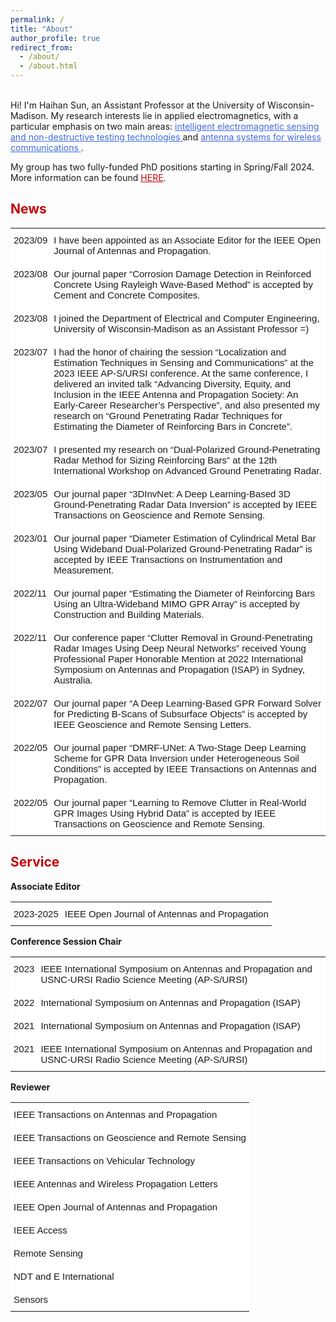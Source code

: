 ```yaml
---
permalink: /
title: "About"
author_profile: true
redirect_from: 
  - /about/
  - /about.html
---
```

<style type="text/css">
.tg  {border:none;border-collapse:collapse;border-spacing:0;}
.tg td{border-style:solid;border-width:0px;font-family:Arial, sans-serif;font-size:14px;overflow:hidden;
  padding:10px 5px;word-break:normal;}
.tg th{border-style:solid;border-width:0px;font-family:Arial, sans-serif;font-size:14px;font-weight:normal;
  overflow:hidden;padding:10px 5px;word-break:normal;}
.tg .tg-ko0z{background-color:#ffffff;border-color:#ffffff;font-size:15px;text-align:left;vertical-align:top}
</style>

<br>
Hi! I'm Haihan Sun, an Assistant Professor at the University of Wisconsin-Madison. My research interests lie in applied electromagnetics, with a particular emphasis on two main areas: <a href="https://haihan-sun.github.io/GPR/"  style="color:#4169e1"> intelligent electromagnetic sensing and non-destructive testing technologies </a> and <a href="https://haihan-sun.github.io/BSA/"  style="color:#4169e1"> antenna systems for wireless communications </a>. <br>

My group has two fully-funded PhD positions starting in Spring/Fall 2024. More information can be found <a href="https://Haihan-Sun.github.io/files/PhD_Positions.pdf" style="color:#C5050C">HERE</a>.  <br>




<span style="color:#C5050C">News</span>
------
<table class="tg">
<tbody>
  <tr>
    <td class="tg-ko0z">2023/09</td>
    <td class="tg-ko0z">I have been appointed as an Associate Editor for the IEEE Open Journal of Antennas and Propagation. </td>
  </tr>
  <tr>
    <td class="tg-ko0z">2023/08</td>
    <td class="tg-ko0z">Our journal paper “Corrosion Damage Detection in Reinforced Concrete Using Rayleigh Wave-Based Method” is accepted by Cement and Concrete Composites.</td>
  </tr>
  <tr>
    <td class="tg-ko0z">2023/08</td>
    <td class="tg-ko0z">I joined the Department of Electrical and Computer Engineering, University of Wisconsin-Madison as an Assistant Professor =)</td>
  </tr>
  <tr>
    <td class="tg-ko0z">2023/07</td>
    <td class="tg-ko0z">I had the honor of chairing the session “Localization and Estimation Techniques in Sensing and Communications” at the 2023 IEEE AP-S/URSI conference. At the same conference, I delivered an invited talk “Advancing Diversity, Equity, and Inclusion in the IEEE Antenna and Propagation Society: An Early-Career Researcher’s Perspective”, and also presented my research on “Ground Penetrating Radar Techniques for Estimating the Diameter of Reinforcing Bars in Concrete”.</td>
  </tr>
  <tr>
    <td class="tg-ko0z">2023/07</td>
    <td class="tg-ko0z">I presented my research on “Dual-Polarized Ground-Penetrating Radar Method for Sizing Reinforcing Bars” at the 12th International Workshop on Advanced Ground Penetrating Radar.</td>
  </tr>
  <tr>
    <td class="tg-ko0z">2023/05</td>
    <td class="tg-ko0z">Our journal paper “3DInvNet: A Deep Learning-Based 3D Ground-Penetrating Radar Data Inversion” is accepted by IEEE Transactions on Geoscience and Remote Sensing.</td>
  </tr>
  <tr>
    <td class="tg-ko0z">2023/01</td>
    <td class="tg-ko0z">Our journal paper “Diameter Estimation of Cylindrical Metal Bar Using Wideband Dual-Polarized Ground-Penetrating Radar” is accepted by IEEE Transactions on Instrumentation and Measurement.</td>
  </tr>
  <tr>
    <td class="tg-ko0z">2022/11</td>
    <td class="tg-ko0z">Our journal paper “Estimating the Diameter of Reinforcing Bars Using an Ultra-Wideband MIMO GPR Array” is accepted by Construction and Building Materials.</td>
  </tr>
  <tr>
    <td class="tg-ko0z">2022/11</td>
    <td class="tg-ko0z">Our conference paper “Clutter Removal in Ground-Penetrating Radar Images Using Deep Neural Networks” received Young Professional Paper Honorable Mention at 2022 International Symposium on Antennas and Propagation (ISAP) in Sydney, Australia.</td>
  </tr>
  <tr>
    <td class="tg-ko0z">2022/07</td>
    <td class="tg-ko0z">Our journal paper “A Deep Learning-Based GPR Forward Solver for Predicting B-Scans of Subsurface Objects” is accepted by IEEE Geoscience and Remote Sensing Letters.</td>
  </tr>
  <tr>
    <td class="tg-ko0z">2022/05</td>
    <td class="tg-ko0z">Our journal paper “DMRF-UNet: A Two-Stage Deep Learning Scheme for GPR Data Inversion under Heterogeneous Soil Conditions” is accepted by IEEE Transactions on Antennas and Propagation.</td>
  </tr>
  <tr>
    <td class="tg-ko0z">2022/05</td>
    <td class="tg-ko0z">Our journal paper “Learning to Remove Clutter in Real-World GPR Images Using Hybrid Data” is accepted by IEEE Transactions on Geoscience and Remote Sensing.</td>
  </tr>
</tbody>
</table>


<span style="color:#C5050C">Service</span>
------

<p><b>Associate Editor</b> <br>
<table class="tg">
  <tbody>
  <tr>
    <td class="tg-ko0z">2023-2025</td>
    <td class="tg-ko0z">IEEE Open Journal of Antennas and Propagation</td>
  </tr>
</tbody>
</table>


  
<p><b>Conference Session Chair</b> <br>

<table class="tg">
<tbody>
  <tr>
    <td class="tg-ko0z">2023</td>
    <td class="tg-ko0z">IEEE International Symposium on Antennas and Propagation and USNC-URSI Radio Science Meeting (AP-S/URSI)</td>
  </tr>
  <tr>
    <td class="tg-ko0z">2022</td>
    <td class="tg-ko0z">International Symposium on Antennas and Propagation (ISAP) </td>
  </tr>
  <tr>
    <td class="tg-ko0z">2021</td>
    <td class="tg-ko0z">International Symposium on Antennas and Propagation (ISAP)</td>
  </tr>
  <tr>
    <td class="tg-ko0z">2021</td>
    <td class="tg-ko0z">IEEE International Symposium on Antennas and Propagation and USNC-URSI Radio Science Meeting (AP-S/URSI)</td>
  </tr>
</tbody>
</table>

  
<p><b>Reviewer</b> <br>
<table class="tg">
<tbody>
  <tr>
    <td class="tg-ko0z">IEEE Transactions on Antennas and Propagation </td>
  </tr>
  <tr>
    <td class="tg-ko0z">IEEE Transactions on Geoscience and Remote Sensing</td>  
  </tr>
  <tr>
    <td class="tg-ko0z">IEEE Transactions on Vehicular Technology</td>
  </tr>
  <tr>
    <td class="tg-ko0z">IEEE Antennas and Wireless Propagation Letters</td>
  </tr>
  <tr>
    <td class="tg-ko0z">IEEE Open Journal of Antennas and Propagation</td>
  </tr>
    <tr>
    <td class="tg-ko0z">IEEE Access</td>
  </tr>
  <tr>
    <td class="tg-ko0z">Remote Sensing</td> 
  </tr>
  <tr>
    <td class="tg-ko0z">NDT and E International</td>  
  </tr>
  <tr>
    <td class="tg-ko0z">Sensors</td>  
  </tr>
</tbody>
</table>



